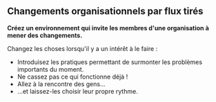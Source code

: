 ## Changements organisationnels par flux tirés

<summary>
<strong>Créez un environnement qui invite les membres d'une organisation à mener des changements.</strong>
</summary>

Changez les choses lorsqu'il y a un intérêt à le faire :

- Introduisez les pratiques permettant de surmonter les problèmes importants du moment.
- Ne cassez pas ce qui fonctionne déjà !
- Allez à la rencontre des gens…
- …et laissez-les choisir leur propre rythme.